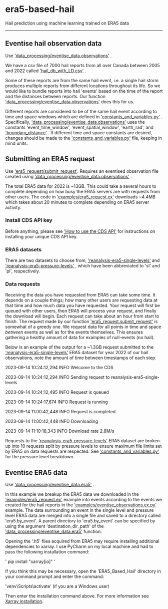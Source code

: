 # era5-based-hail
Hail prediction using machine learning trained on ERA5 data

--------------------------

## Eventise hail observation data
Use 
['data_processing/eventise_data.observations'](https://github.com/aconlon-eccc/era5-based-hail/blob/master/data_processing/eventise_data.py#L18)
.

We have a csv file of 7000 hail reports from all over Canada between 2005 and 2022 called 
['hail_db_with_LD.csv'](https://github.com/aconlon-eccc/era5-based-hail/blob/master/examples/hail_db_with_LD.csv)
.

Some of these reports are from the same hail event, i.e. a single hail storm produces multiple reports from different
locations throughout its life. So we would like to bundle reports into hail 'events' based on the time of the report
and the distances between reports. Our function 
['data_processing/eventise_data.observations'](https://github.com/aconlon-eccc/era5-based-hail/blob/master/data_processing/eventise_data.py#L18) 
does this for us.

Different reports are considered to be of the same hail event according to time and space windows which are defined in 
['constants_and_variables.py'](https://github.com/aconlon-eccc/era5-based-hail/blob/master/constants_and_variables.py)
. Specifically, 
['data_processing/eventise_data.observations'](https://github.com/aconlon-eccc/era5-based-hail/blob/master/data_processing/eventise_data.py#L18) 
uses the constants 
'event_time_window', 
'event_spatial_window', 
'earth_rad', 
and 
['boundary_distance'](https://github.com/aconlon-eccc/era5-based-hail/blob/master/constants_and_variables.py#L4)
. If different time and space constants are desired, changes should be made to the 
['constants_and_variables.py'](https://github.com/aconlon-eccc/era5-based-hail/blob/master/constants_and_variables.py) 
file, keeping in mind units.


## Submitting an ERA5 request
Use ['era5_request/submit_request'](https://github.com/aconlon-eccc/era5-based-hail/blob/master/era5_request/era5_request.py#L47). Requires an eventised observation file created using 
['data_processing/eventise_data.observations'](https://github.com/aconlon-eccc/era5-based-hail/blob/master/data_processing/eventise_data.py#L18)
.

The total ERA5 data for 2022 is ~13GB. This could take a several hours to complete depending on how busy the ERA5 servers
are with requests from other users. The code in 
['examples/era5_request.ex'](https://github.com/aconlon-eccc/era5-based-hail/blob/master/examples/era5_request.ex.py) 
downloads ~4.4MB which takes about 20 minutes to complete depending on ERA5 server activity.


### Install CDS API key
Before anything, please see 
['How to use the CDS API'](https://cds.climate.copernicus.eu/api-how-to) 
for instructions on installing your unique CDS API key.


### ERA5 datasets
There are two datasets to choose from, 
['reanalysis-era5-single-levels'](https://cds.climate.copernicus.eu/cdsapp#!/dataset/reanalysis-era5-single-levels?tab=overview)
and 
['reanalysis-era5-pressure-levels'](https://cds.climate.copernicus.eu/cdsapp#!/dataset/reanalysis-era5-pressure-levels?tab=overview)
, which have been abbreviated to 'sl' and 'pl', respectively.


### Data requests
Receiving the data you have requested from ERA5 can take some time. It depends on a couple things; how many other users
are requesting data at that time and how much data you have requested. Your request will first be queued with other
users, then ERA5 will process your request, and finally the download will begin. Each request can take about an hour
from start to finish. The request made by our function 
['era5_request.submit_request'](https://github.com/aconlon-eccc/era5-based-hail/blob/master/era5_request/era5_request.py#L47)
is somewhat of a greedy one. We request data for all points in time and space *between* events as well as for the events themselves. This ensures gathering a healthy amount of data for examples of null-events (no hail).

Below is an example of the output for a ~1.3GB request submitted to the 
['reanalysis-era5-single-levels'](https://cds.climate.copernicus.eu/cdsapp#!/dataset/reanalysis-era5-single-levels?tab=overview) 
ERA5 dataset for year 2022 of our hail observations, note the amount of time between timestamps of each step.

2023-09-14 10:24:12,294 INFO Welcome to the CDS

2023-09-14 10:24:12,294 INFO Sending request to reanalysis-era5-single-levels

2023-09-14 10:24:12,495 INFO Request is queued

2023-09-14 10:24:17,674 INFO Request is running

2023-09-14 11:00:42,448 INFO Request is completed

2023-09-14 11:00:42,448 INFO Downloading

2023-09-14 11:10:18,343 INFO Download rate 2.8M/s

Requests to the 
['reanalysis-era5-pressure-levels'](https://cds.climate.copernicus.eu/cdsapp#!/dataset/reanalysis-era5-pressure-levels?tab=overview) 
ERA5 dataset are broken-up into 10 requests split by pressure levels
to ensure maximum file limits set by ERA5 on data requests are respected. See 
['constants_and_variables.py'](https://github.com/aconlon-eccc/era5-based-hail/blob/master/constants_and_variables.py) 
for the pressure level breakdown.


## Eventise ERA5 data

Use 
['data_processing/eventise_data.era5'](https://github.com/aconlon-eccc/era5-based-hail/blob/master/data_processing/eventise_data.py#L93)
.

In this example we breakup the ERA5 data we downloaded in the 
['examples/era5_request.ex'](https://github.com/aconlon-eccc/era5-based-hail/blob/master/examples/era5_request.ex.py) 
example into events according to
the events we created for the hail reports in the 
['examples/eventise_observations.ex.py'](https://github.com/aconlon-eccc/era5-based-hail/blob/master/examples/eventise_observations.ex.py) 
example. The data surrounding an event
in the single level and pressure level ERA5 data are merged into a single file and saved to a directory called 'era5.by_event'. A parent directory to 'era5.by_event' can be specified by using the argument 'destination_dir_path' of the 
['data_processing/eventise_data.era5'](https://github.com/aconlon-eccc/era5-based-hail/blob/master/data_processing/eventise_data.py#L93) 
function.

Opening the '.h5' files acquired from ERA5 may require installing additional dependencies to xarray. I use PyCharm on
my local machine and had to pass the following installation command:

' pip install "xarray[io]" '

If you think this may be necessary, open the 'ERA5_Based_Hail' directory in your command prompt and enter the command:

'venv\Scripts\activate' (if you are a Windows user)

Then enter the installation command above. For more information see [Xarray installation](https://docs.xarray.dev/en/latest/getting-started-guide/installing.html).
